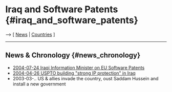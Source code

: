 # Iraq and Software Patents {#iraq_and_software_patents}

\--\> \[ [ News](SwpatcninoEn "wikilink") \| [
Countries](SwpatgugdeEn "wikilink") \]

------------------------------------------------------------------------

## News & Chronology {#news_chronology}

-   [ 2004-07-24 Iraqi Information Minister on EU Software
    Patents](Iraq040724En "wikilink")
-   [ 2004-04-26 USPTO building \"strong IP protection\" in
    Iraq](Iraq040526En "wikilink")
-   2003-03-.. US & allies invade the country, oust Saddam Hussein and
    install a new government

